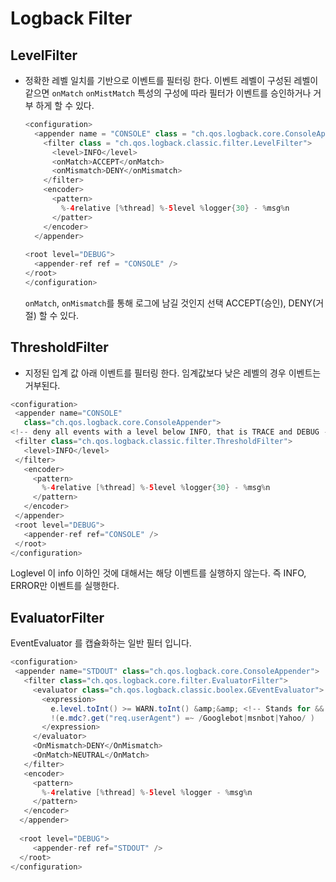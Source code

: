 
# Logback Filter

  ## LevelFilter
  
  - 정확한 레벨 일치를 기반으로 이벤트를 필터링 한다. 이벤트 레벨이 구성된 레벨이 같으면 `onMatch` `onMistMatch` 특성의 구성에 따라 필터가
    이벤트를 승인하거나 거부 하게 할 수 있다.
    
    ~~~java
    <configuration>
      <appender name = "CONSOLE" class = "ch.qos.logback.core.ConsoleAppender">
        <filter class = "ch.qos.logback.classic.filter.LevelFilter">
          <level>INFO</level>
          <onMatch>ACCEPT</onMatch>
          <onMismatch>DENY</onMismatch>
        </filter>
        <encoder>
          <pattern>
            %-4relative [%thread] %-5level %logger{30} - %msg%n
          </patter>
        </encoder>
      </appender>
   
    <root level="DEBUG">
      <appender-ref ref = "CONSOLE" />
    </root>
    </configuration>

    
    ~~~
    
    `onMatch`, `onMismatch`를 통해 로그에 남길 것인지 선택 ACCEPT(승인), DENY(거절) 할 수 있다.
    
    
  ## ThresholdFilter
  
   - 지정된 입계 값 아래 이벤트를 필터링 한다. 임계값보다 낮은 레벨의 경우 이벤트는 거부된다.

 ~~~java
 <configuration> 
  <appender name="CONSOLE" 
    class="ch.qos.logback.core.ConsoleAppender"> 
 <!-- deny all events with a level below INFO, that is TRACE and DEBUG --> 
  <filter class="ch.qos.logback.classic.filter.ThresholdFilter"> 
    <level>INFO</level> 
  </filter> 
    <encoder> 
      <pattern> 
        %-4relative [%thread] %-5level %logger{30} - %msg%n 
      </pattern> 
    </encoder> 
  </appender> 
  <root level="DEBUG"> 
    <appender-ref ref="CONSOLE" /> 
  </root> 
 </configuration>

 ~~~
 
 Loglevel 이 info 이하인 것에 대해서는 해당 이벤트를 실행하지 않는다. 즉 INFO, ERROR만 이벤트를 실행한다.
 
 
 ## EvaluatorFilter
 
 EventEvaluator 를 캡슐화하는 일반 필터 입니다.
 
 ~~~java
 <configuration> 
  <appender name="STDOUT" class="ch.qos.logback.core.ConsoleAppender"> 
    <filter class="ch.qos.logback.core.filter.EvaluatorFilter"> 
      <evaluator class="ch.qos.logback.classic.boolex.GEventEvaluator"> 
        <expression> 
          e.level.toInt() >= WARN.toInt() &amp;&amp; <!-- Stands for && in XML --> 
          !(e.mdc?.get("req.userAgent") =~ /Googlebot|msnbot|Yahoo/ ) 
        </expression> 
      </evaluator> 
      <OnMismatch>DENY</OnMismatch> 
      <OnMatch>NEUTRAL</OnMatch> 
    </filter> 
    <encoder> 
      <pattern> 
        %-4relative [%thread] %-5level %logger - %msg%n 
      </pattern> 
    </encoder> 
   </appender> 
   
   <root level="DEBUG"> 
      <appender-ref ref="STDOUT" /> 
   </root> 
 </configuration>

 ~~~
 

